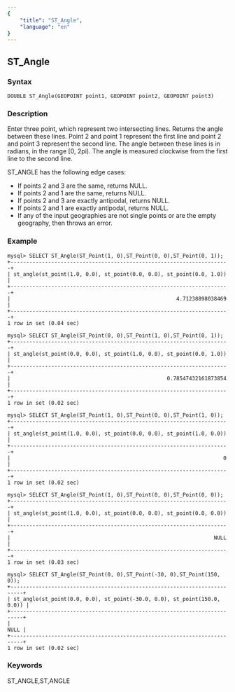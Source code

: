 ```yaml
---
{
    "title": "ST_Angle",
    "language": "en"
}
---
```


<!-- 
Licensed to the Apache Software Foundation (ASF) under one
or more contributor license agreements.  See the NOTICE file
distributed with this work for additional information
regarding copyright ownership.  The ASF licenses this file
to you under the Apache License, Version 2.0 (the
"License"); you may not use this file except in compliance
with the License.  You may obtain a copy of the License at

  http://www.apache.org/licenses/LICENSE-2.0

Unless required by applicable law or agreed to in writing,
software distributed under the License is distributed on an
"AS IS" BASIS, WITHOUT WARRANTIES OR CONDITIONS OF ANY
KIND, either express or implied.  See the License for the
specific language governing permissions and limitations
under the License.
-->

## ST_Angle

### Syntax

`DOUBLE ST_Angle(GEOPOINT point1, GEOPOINT point2, GEOPOINT point3)`

### Description

Enter three point, which represent two intersecting lines. Returns the angle between these lines. Point 2 and point 1 represent the first line and point 2 and point 3 represent the second line. The angle between these lines is in radians, in the range [0, 2pi). The angle is measured clockwise from the first line to the second line.

ST_ANGLE has the following edge cases:

* If points 2 and 3 are the same, returns NULL.
* If points 2 and 1 are the same, returns NULL.
* If points 2 and 3 are exactly antipodal, returns NULL.
* If points 2 and 1 are exactly antipodal, returns NULL.
* If any of the input geographies are not single points or are the empty geography, then throws an error.

### Example

```
mysql> SELECT ST_Angle(ST_Point(1, 0),ST_Point(0, 0),ST_Point(0, 1));
+----------------------------------------------------------------------+
| st_angle(st_point(1.0, 0.0), st_point(0.0, 0.0), st_point(0.0, 1.0)) |
+----------------------------------------------------------------------+
|                                                     4.71238898038469 |
+----------------------------------------------------------------------+
1 row in set (0.04 sec)

mysql> SELECT ST_Angle(ST_Point(0, 0),ST_Point(1, 0),ST_Point(0, 1));
+----------------------------------------------------------------------+
| st_angle(st_point(0.0, 0.0), st_point(1.0, 0.0), st_point(0.0, 1.0)) |
+----------------------------------------------------------------------+
|                                                  0.78547432161873854 |
+----------------------------------------------------------------------+
1 row in set (0.02 sec)

mysql> SELECT ST_Angle(ST_Point(1, 0),ST_Point(0, 0),ST_Point(1, 0));
+----------------------------------------------------------------------+
| st_angle(st_point(1.0, 0.0), st_point(0.0, 0.0), st_point(1.0, 0.0)) |
+----------------------------------------------------------------------+
|                                                                    0 |
+----------------------------------------------------------------------+
1 row in set (0.02 sec)

mysql> SELECT ST_Angle(ST_Point(1, 0),ST_Point(0, 0),ST_Point(0, 0));
+----------------------------------------------------------------------+
| st_angle(st_point(1.0, 0.0), st_point(0.0, 0.0), st_point(0.0, 0.0)) |
+----------------------------------------------------------------------+
|                                                                 NULL |
+----------------------------------------------------------------------+
1 row in set (0.03 sec)

mysql> SELECT ST_Angle(ST_Point(0, 0),ST_Point(-30, 0),ST_Point(150, 0));
+--------------------------------------------------------------------------+
| st_angle(st_point(0.0, 0.0), st_point(-30.0, 0.0), st_point(150.0, 0.0)) |
+--------------------------------------------------------------------------+
|                                                                     NULL |
+--------------------------------------------------------------------------+
1 row in set (0.02 sec)
```
### Keywords
ST_ANGLE,ST,ANGLE
